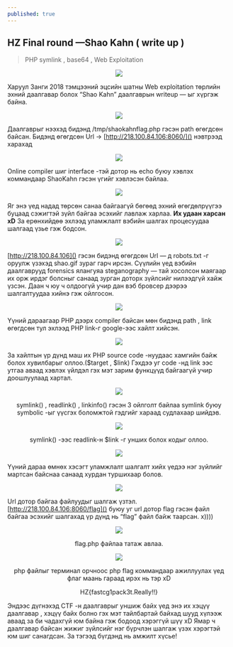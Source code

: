 ```yaml
---
published: true
---
```

## HZ Final round —Shao Kahn ( write up )

> PHP symlink , base64 , Web Exploitation

<p align="center">

<img src="https://raw.githubusercontent.com/fg0d/fg0d.github.io/master/photos/hz-2018/hz-18-final-round-1.png">

</p>
Харуул Занги 2018 тэмцээний эцсийн шатны Web exploitation төрлийн эхний даалгавар болох “Shao Kahn” даалгаврын writeup — ыг хүргэж байна.

<p align="center">
<img src="https://raw.githubusercontent.com/fg0d/fg0d.github.io/master/photos/hz-2018/hz-18-final-round-2.png">
</p>

Даалгаврыг нээхэд бидэнд /tmp/shaokahnflag.php гэсэн path өгөгдсөн байсан. Бидэнд өгөгдсөн Url → [http://218.100.84.106:8060/]() нэвтрээд харахад

<p align="center">
<img src="https://raw.githubusercontent.com/fg0d/fg0d.github.io/master/photos/hz-2018/hz-18-final-round-3.png">
</p>

Online compiler шиг interface -тэй дотор нь echo буюу хэвлэх коммандаар ShaoKahn гэсэн үгийг хэвлэсэн байлаа.

<p align="center">
<img src="https://raw.githubusercontent.com/fg0d/fg0d.github.io/master/photos/hz-2018/hz-18-final-round-4.png">
</p>

Яг энэ үед надад төрсөн санаа байгаагүй бөгөөд эхний өгөгдөлрүүгээ буцаад сэжигтэй зүйл байгаа эсэхийг лавлаж харлаа. **Их удаан харсан xD** За ерөнхийдөө эхлээд уламжлалт вэбийн шалгах процесуудаа шалгаад үзье гэж бодсон.

<p align="center">
<img src="https://raw.githubusercontent.com/fg0d/fg0d.github.io/master/photos/hz-2018/hz-18-final-round-5.png">
</p>

[http://218.100.84.106]() гэсэн бидэнд өгөгдсөн Url — д robots.txt -г оруулж үзэхэд shao.gif зураг гарч ирсэн. Сүүлийн үед вэбийн даалгаврууд forensics ялангуяа steganography — тай хосолсон маягаар их орж ирдэг болсныг санаад зурган доторх зүйлсийг нилээдгүй хайж үзсэн. Даан ч юу ч олдоогүй учир дан вэб бровсер дээрээ шалгалтуудаа хийнэ гэж ойлгосон.

<p align="center">
<img src="https://raw.githubusercontent.com/fg0d/fg0d.github.io/master/photos/hz-2018/hz-18-final-round-6.png">
</p>

Үүний дараагаар PHP дээрх compiler байсан мөн бидэнд path , link өгөгдсөн тул эхлээд PHP link-г google-ээс хайлт хийсэн.

<p align="center">
<img src="https://raw.githubusercontent.com/fg0d/fg0d.github.io/master/photos/hz-2018/hz-18-final-round-7.png">
</p>

За хайлтын үр дүнд маш их PHP source code -нуудаас хамгийн байж болох хувилбарыг оллоо.($target , $link) Гэхдээ уг code -нд link ээс утгаа аваад хэвлэх үйлдэл гэх мэт зарим функцүүд байгаагүй учир доошлуулаад хартал.

<p align="center">
<img src="https://raw.githubusercontent.com/fg0d/fg0d.github.io/master/photos/hz-2018/hz-18-final-round-8.png">
</p>
<p align="center">
symlink() , readlink() , linkinfo() гэсэн 3 ойлголт байлаа symlink буюу symbolic -ыг үүсгэх боломжтой гэдгийг хараад судлахаар шийдэв.
</p>
<p align="center">
<img src="https://raw.githubusercontent.com/fg0d/fg0d.github.io/master/photos/hz-2018/hz-18-final-round-9.png">
</p>
<p align="center">
symlink() -ээс readlink-н $link -г унших болох кодыг оллоо.
</p>
<p align="center">
<img src="https://raw.githubusercontent.com/fg0d/fg0d.github.io/master/photos/hz-2018/hz-18-final-round-10.jpeg">
</p>

Үүний дараа өмнөх хэсэгт уламжлалт шалгалт хийх үедээ нэг зүйлийг мартсан байснаа санаад хурдан туршихаар болов.

<p align="center">
<img src="https://raw.githubusercontent.com/fg0d/fg0d.github.io/master/photos/hz-2018/hz-18-final-round-11.png">
</p>

Url дотор байгаа файлуудыг шалгаж үзтэл. [http://218.100.84.106:8060/flag]() буюу уг url дотор flag гэсэн файл байгаа эсэхийг шалгахад үр дүнд нь “flag” файл байж таарсан. x))))

<p align="center">
<img src="https://raw.githubusercontent.com/fg0d/fg0d.github.io/master/photos/hz-2018/hz-18-final-round-12.png">
</p>

<p align="center">
flag.php файлаа татаж авлаа.
</p>
  
<p align="center">
<img src="https://raw.githubusercontent.com/fg0d/fg0d.github.io/master/photos/hz-2018/hz-18-final-round-13.png">
</p>
<p align="center">
php файлыг терминал орчноос php flag коммандаар ажиллуулах үед флаг маань гараад ирэх нь тэр xD
</p>
<p align="center">
HZ{fastcg1pack3t.Really!!}
</p>

Эндээс дүгнэхэд CTF -н даалгаврыг уншиж байх үед энэ их хэцүү даалгавар , хэцүү байх болно гэх мэт тайлбартай байхад шууд хүлээж аваад за би чадахгүй юм байна гэж бодоод хэрэггүй шүү xD Ямар ч даалгавар байсан жижиг зүйлсийг нэг бүрчлэн шалгаж үзэх хэрэгтэй юм шиг санагдсан. За тэгээд бүгдэнд нь амжилт хүсье!

